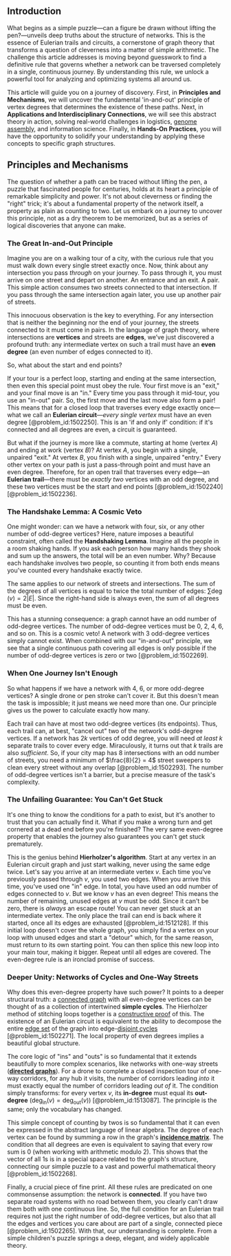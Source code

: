 ## Introduction
What begins as a simple puzzle—can a figure be drawn without lifting the pen?—unveils deep truths about the structure of networks. This is the essence of Eulerian trails and circuits, a cornerstone of graph theory that transforms a question of cleverness into a matter of simple arithmetic. The challenge this article addresses is moving beyond guesswork to find a definitive rule that governs whether a network can be traversed completely in a single, continuous journey. By understanding this rule, we unlock a powerful tool for analyzing and optimizing systems all around us.

This article will guide you on a journey of discovery. First, in **Principles and Mechanisms**, we will uncover the fundamental 'in-and-out' principle of vertex degrees that determines the existence of these paths. Next, in **Applications and Interdisciplinary Connections**, we will see this abstract theory in action, solving real-world challenges in logistics, [genome assembly](@article_id:145724), and information science. Finally, in **Hands-On Practices**, you will have the opportunity to solidify your understanding by applying these concepts to specific graph structures.

## Principles and Mechanisms

The question of whether a path can be traced without lifting the pen, a puzzle that fascinated people for centuries, holds at its heart a principle of remarkable simplicity and power. It's not about cleverness or finding the "right" trick; it's about a fundamental property of the network itself, a property as plain as counting to two. Let us embark on a journey to uncover this principle, not as a dry theorem to be memorized, but as a series of logical discoveries that anyone can make.

### The Great In-and-Out Principle

Imagine you are on a walking tour of a city, with the curious rule that you must walk down every single street exactly once. Now, think about any intersection you pass *through* on your journey. To pass through it, you must arrive on one street and depart on another. An entrance and an exit. A pair. This simple action consumes two streets connected to that intersection. If you pass through the same intersection again later, you use up another pair of streets.

This innocuous observation is the key to everything. For any intersection that is neither the beginning nor the end of your journey, the streets connected to it must come in pairs. In the language of graph theory, where intersections are **vertices** and streets are **edges**, we’ve just discovered a profound truth: any intermediate vertex on such a trail must have an **even degree** (an even number of edges connected to it).

So, what about the start and end points?

If your tour is a perfect loop, starting and ending at the same intersection, then even this special point must obey the rule. Your first move is an "exit," and your final move is an "in." Every time you pass through it mid-tour, you use an "in-out" pair. So, the first move and the last move also form a pair! This means that for a closed loop that traverses every edge exactly once—what we call an **Eulerian circuit**—*every single vertex* must have an even degree [@problem_id:1502250]. This is an 'if and only if' condition: if it's connected and all degrees are even, a circuit is guaranteed.

But what if the journey is more like a commute, starting at home (vertex $A$) and ending at work (vertex $B$)? At vertex $A$, you begin with a single, unpaired "exit." At vertex $B$, you finish with a single, unpaired "entry." Every other vertex on your path is just a pass-through point and must have an even degree. Therefore, for an open trail that traverses every edge—an **Eulerian trail**—there must be *exactly two* vertices with an odd degree, and these two vertices must be the start and end points [@problem_id:1502240] [@problem_id:1502236].

### The Handshake Lemma: A Cosmic Veto

One might wonder: can we have a network with four, six, or any other number of odd-degree vertices? Here, nature imposes a beautiful constraint, often called the **Handshaking Lemma**. Imagine all the people in a room shaking hands. If you ask each person how many hands they shook and sum up the answers, the total will be an even number. Why? Because each handshake involves two people, so counting it from both ends means you've counted every handshake exactly twice.

The same applies to our network of streets and intersections. The sum of the degrees of all vertices is equal to twice the total number of edges: $\sum \deg(v) = 2|E|$. Since the right-hand side is always even, the sum of all degrees must be even.

This has a stunning consequence: a graph cannot have an odd number of odd-degree vertices. The number of odd-degree vertices must be 0, 2, 4, 6, and so on. This is a cosmic veto! A network with 3 odd-degree vertices simply cannot exist. When combined with our "in-and-out" principle, we see that a single continuous path covering all edges is only possible if the number of odd-degree vertices is zero or two [@problem_id:1502269].

### When One Journey Isn't Enough

So what happens if we have a network with 4, 6, or more odd-degree vertices? A single drone or pen stroke can't cover it. But this doesn't mean the task is impossible; it just means we need more than one. Our principle gives us the power to calculate exactly how many.

Each trail can have at most two odd-degree vertices (its endpoints). Thus, each trail can, at best, "cancel out" two of the network's odd-degree vertices. If a network has $2k$ vertices of odd degree, you will need *at least* $k$ separate trails to cover every edge. Miraculously, it turns out that $k$ trails are also *sufficient*. So, if your city map has 8 intersections with an odd number of streets, you need a minimum of $\frac{8}{2} = 4$ street sweepers to clean every street without any overlap [@problem_id:1502293]. The number of odd-degree vertices isn't a barrier, but a precise measure of the task's complexity.

### The Unfailing Guarantee: You Can't Get Stuck

It's one thing to know the conditions for a path to exist, but it's another to trust that you can actually find it. What if you make a wrong turn and get cornered at a dead end before you're finished? The very same even-degree property that enables the journey also guarantees you can't get stuck prematurely.

This is the genius behind **Hierholzer's algorithm**. Start at any vertex in an Eulerian circuit graph and just start walking, never using the same edge twice. Let's say you arrive at an intermediate vertex $v$. Each time you've previously passed through $v$, you used two edges. When you arrive this time, you've used one "in" edge. In total, you have used an odd number of edges connected to $v$. But we know $v$ has an even degree! This means the number of remaining, unused edges at $v$ must be odd. Since it can't be zero, there is *always* an escape route! You can never get stuck at an intermediate vertex. The only place the trail can end is back where it started, once all its edges are exhausted [@problem_id:1512128]. If this initial loop doesn't cover the whole graph, you simply find a vertex on your loop with unused edges and start a "detour" which, for the same reason, must return to its own starting point. You can then splice this new loop into your main tour, making it bigger. Repeat until all edges are covered. The even-degree rule is an ironclad promise of success.

### Deeper Unity: Networks of Cycles and One-Way Streets

Why does this even-degree property have such power? It points to a deeper structural truth: a [connected graph](@article_id:261237) with all even-degree vertices can be thought of as a collection of intertwined **simple cycles**. The Hierholzer method of stitching loops together is a [constructive proof](@article_id:157093) of this. The existence of an Eulerian circuit is equivalent to the ability to decompose the entire [edge set](@article_id:266666) of the graph into edge-[disjoint cycles](@article_id:139513) [@problem_id:1502271]. The local property of even degrees implies a beautiful global structure.

The core logic of "ins" and "outs" is so fundamental that it extends beautifully to more complex scenarios, like networks with one-way streets (**[directed graphs](@article_id:271816)**). For a drone to complete a closed inspection tour of one-way corridors, for any hub it visits, the number of corridors leading *into* it must exactly equal the number of corridors leading *out of* it. The condition simply transforms: for every vertex $v$, its **in-degree** must equal its **out-degree** ($\text{deg}_{\text{in}}(v) = \text{deg}_{\text{out}}(v)$) [@problem_id:1513087]. The principle is the same; only the vocabulary has changed.

This simple concept of counting by twos is so fundamental that it can even be expressed in the abstract language of linear algebra. The degree of each vertex can be found by summing a row in the graph's **[incidence matrix](@article_id:263189)**. The condition that all degrees are even is equivalent to saying that every row sum is 0 (when working with arithmetic modulo 2). This shows that the vector of all 1s is in a special space related to the graph's structure, connecting our simple puzzle to a vast and powerful mathematical theory [@problem_id:1502268].

Finally, a crucial piece of fine print. All these rules are predicated on one commonsense assumption: the network is **connected**. If you have two separate road systems with no road between them, you clearly can't draw them both with one continuous line. So, the full condition for an Eulerian trail requires not just the right number of odd-degree vertices, but also that all the edges and vertices you care about are part of a single, connected piece [@problem_id:1502265]. With that, our understanding is complete. From a simple children's puzzle springs a deep, elegant, and widely applicable theory.